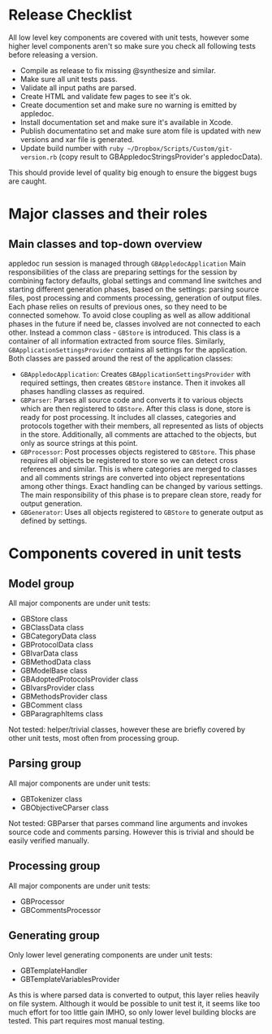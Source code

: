 Release Checklist
=================

All low level key components are covered with unit tests, however some higher level components aren't so make sure you check all following tests before releasing a version.

- Compile as release to fix missing @synthesize and similar.
- Make sure all unit tests pass.
- Validate all input paths are parsed.
- Create HTML and validate few pages to see it's ok.
- Create documention set and make sure no warning is emitted by appledoc.
- Install documentation set and make sure it's available in Xcode.
- Publish documentatino set and make sure atom file is updated with new versions and xar file is generated.
- Update build number with `ruby ~/Dropbox/Scripts/Custom/git-version.rb` (copy result to GBAppledocStringsProvider's appledocData).

This should provide level of quality big enough to ensure the biggest bugs are caught.


Major classes and their roles
=============================

Main classes and top-down overview
----------------------------------

appledoc run session is managed through `GBAppledocApplication` Main responsibilities of the class are preparing settings for the session by combining factory defaults, global settings and command line switches and starting different generation phases, based on the settings: parsing source files, post processing and comments processing, generation of output files. Each phase relies on results of previous ones, so they need to be connected somehow. To avoid close coupling as well as allow additional phases in the future if need be, classes involved are not connected to each other. Instead a common class - `GBStore` is introduced. This class is a container of all information extracted from source files. Similarly, `GBApplicationSettingsProvider` contains all settings for the application. Both classes are passed around the rest of the application classes:

- `GBAppledocApplication`: Creates `GBApplicationSettingsProvider` with required settings, then creates `GBStore` instance. Then it invokes all phases handling classes as required.
- `GBParser`: Parses all source code and converts it to various objects which are then registered to `GBStore`. After this class is done, store is ready for post processing. It includes all classes, categories and protocols together with their members, all represented as lists of objects in the store. Additionally, all comments are attached to the objects, but only as source strings at this point.
- `GBProcessor`: Post processes objects registered to `GBStore`. This phase requires all objects be registered to store so we can detect cross references and similar. This is where categories are merged to classes and all comments strings are converted into object representations among other things. Exact handling can be changed by various settings. The main responsibility of this phase is to prepare clean store, ready for output generation.
- `GBGenerator`: Uses all objects registered to `GBStore` to generate output as defined by settings.


Components covered in unit tests
================================

Model group
-----------

All major components are under unit tests:

- GBStore class
- GBClassData class
- GBCategoryData class
- GBProtocolData class
- GBIvarData class
- GBMethodData class
- GBModelBase class
- GBAdoptedProtocolsProvider class
- GBIvarsProvider class
- GBMethodsProvider class
- GBComment class
- GBParagraphItems class

Not tested: helper/trivial classes, however these are briefly covered by other unit tests, most often from processing group.


Parsing group
-------------

All major components are under unit tests:

- GBTokenizer class
- GBObjectiveCParser class

Not tested: GBParser that parses command line arguments and invokes source code and comments parsing. However this is trivial and should be easily verified manually.


Processing group
----------------

All major components are under unit tests:

- GBProcessor
- GBCommentsProcessor


Generating group
----------------

Only lower level generating components are under unit tests:

- GBTemplateHandler
- GBTemplateVariablesProvider

As this is where parsed data is converted to output, this layer relies heavily on file system. Although it would be possible to unit test it, it seems like too much effort for too little gain IMHO, so only lower level building blocks are tested. This part requires most manual testing.
